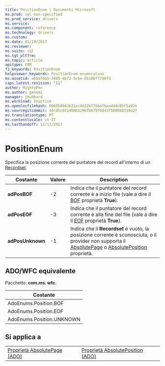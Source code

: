 ```yaml
---
title: PositionEnum | Documenti Microsoft
ms.prod: sql-non-specified
ms.prod_service: drivers
ms.service: 
ms.component: reference
ms.technology: drivers
ms.custom: 
ms.date: 01/19/2017
ms.reviewer: 
ms.suite: sql
ms.tgt_pltfrm: 
ms.topic: article
apitype: COM
f1_keywords: PositionEnum
helpviewer_keywords: PositionEnum enumeration
ms.assetid: e69af0a5-3405-4b72-9c6e-6b188ff746fd
caps.latest.revision: "11"
author: MightyPen
ms.author: genemi
manager: jhubbard
ms.workload: Inactive
ms.openlocfilehash: 006958663621ec4d226f756af6aad44c05f5a92e
ms.sourcegitcommit: 44cd5c651488b5296fb679f6d43f50d068339a27
ms.translationtype: MT
ms.contentlocale: it-IT
ms.lasthandoff: 11/17/2017
---
```

# <a name="positionenum"></a>PositionEnum
Specifica la posizione corrente del puntatore del record all'interno di un [Recordset](../../../ado/reference/ado-api/recordset-object-ado.md).  
  
|Costante|Valore|Description|  
|--------------|-----------|-----------------|  
|**adPosBOF**|-2|Indica che il puntatore del record corrente è a inizio file (vale a dire il [BOF](../../../ado/reference/ado-api/bof-eof-properties-ado.md) proprietà **True**).|  
|**adPosEOF**|-3|Indica che il puntatore del record corrente è alla fine del file (vale a dire il [EOF](../../../ado/reference/ado-api/bof-eof-properties-ado.md) proprietà **True**).|  
|**adPosUnknown**|-1|Indica che il **Recordset** è vuoto, la posizione corrente è sconosciuta, o il provider non supporta il [AbsolutePage](../../../ado/reference/ado-api/absolutepage-property-ado.md) o [AbsolutePosition](../../../ado/reference/ado-api/absoluteposition-property-ado.md) proprietà.|  
  
## <a name="adowfc-equivalent"></a>ADO/WFC equivalente  
 Pacchetto: **com.ms. wfc.**  
  
|Costante|  
|--------------|  
|AdoEnums.Position.BOF|  
|AdoEnums.Position.EOF|  
|AdoEnums.Position.UNKNOWN|  
  
## <a name="applies-to"></a>Si applica a  
  
|||  
|-|-|  
|[Proprietà AbsolutePage (ADO)](../../../ado/reference/ado-api/absolutepage-property-ado.md)|[Proprietà AbsolutePosition (ADO)](../../../ado/reference/ado-api/absoluteposition-property-ado.md)|
